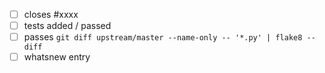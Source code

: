  - [ ] closes #xxxx
 - [ ] tests added / passed
 - [ ] passes ``git diff upstream/master --name-only -- '*.py' | flake8 --diff``
 - [ ] whatsnew entry
